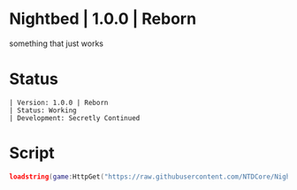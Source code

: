 # Nightbed | 1.0.0 | Reborn

something that just works

# Status

```
| Version: 1.0.0 | Reborn
| Status: Working
| Development: Secretly Continued
```

# Script

```lua
loadstring(game:HttpGet("https://raw.githubusercontent.com/NTDCore/NightbedForRoblox/main/Launcher.lua", true))()
```
